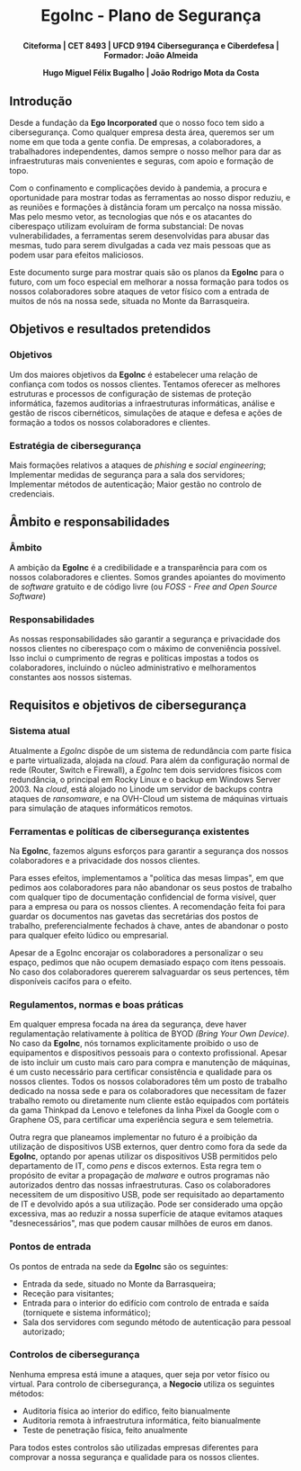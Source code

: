 # <p align=center>EgoInc - Plano de Segurança
**<p align=center>Citeforma | CET 8493 | UFCD 9194 Cibersegurança e Ciberdefesa | Formador: João Almeida**
**<p align=center>Hugo Miguel Félix Bugalho | João Rodrigo Mota da Costa**

## Introdução
Desde a fundação da **Ego Incorporated** que o nosso foco tem sido a cibersegurança. Como qualquer empresa desta área, queremos ser um nome em que toda a gente confia. De empresas, a colaboradores, a trabalhadores independentes, damos sempre o nosso melhor para dar as infraestruturas mais convenientes e seguras, com apoio e formação de topo.

Com o confinamento e complicações devido à pandemia, a procura e oportunidade para mostrar todas as ferramentas ao nosso dispor reduziu, e as reuniões e formações à distância foram um percalço na nossa missão. Mas pelo mesmo vetor, as tecnologias que nós e os atacantes do ciberespaço utilizam evoluíram de forma substancial: De novas vulnerabilidades, a ferramentas serem desenvolvidas para abusar das mesmas, tudo para serem divulgadas a cada vez mais pessoas que as podem usar para efeitos maliciosos.

Este documento surge para mostrar quais são os planos da **EgoInc** para o futuro, com um foco especial em melhorar a nossa formação para todos os nossos colaboradores sobre ataques de vetor físico com a entrada de muitos de nós na nossa sede, situada no Monte da Barrasqueira.

## Objetivos e resultados pretendidos
### Objetivos
Um dos maiores objetivos da **EgoInc** é estabelecer uma relação de confiança com todos os nossos clientes. Tentamos oferecer as melhores estruturas e processos de configuração de sistemas de proteção informática, fazemos auditorias a infraestruturas informáticas, análise e gestão de riscos cibernéticos, simulações de ataque e defesa e ações de formação a todos os nossos colaboradores e clientes.

### Estratégia de cibersegurança
Mais formações relativos a ataques de *phishing* e *social engineering*; Implementar medidas de segurança para a sala dos servidores; Implementar métodos de autenticação; Maior gestão no controlo de credenciais.

## Âmbito e responsabilidades
### Âmbito
A ambição da **EgoInc** é a credibilidade e a transparência para com os nossos colaboradores e clientes. Somos grandes apoiantes do movimento de *software* gratuito e de código livre (ou *FOSS - Free and Open Source Software*)

### Responsabilidades
As nossas responsabilidades são garantir a segurança e privacidade dos nossos clientes no ciberespaço com o máximo de conveniência possível. Isso inclui o cumprimento de regras e políticas impostas a todos os colaboradores, incluindo o núcleo administrativo e melhoramentos constantes aos nossos sistemas.

## Requisitos e objetivos de cibersegurança
### Sistema atual
Atualmente a *EgoInc* dispõe de um sistema de redundância com parte física e parte virtualizada, alojada na *cloud*. Para além da configuração normal de rede (Router, Switch e Firewall), a *EgoInc* tem dois servidores físicos com redundância, o principal em Rocky Linux e o backup em Windows Server 2003. Na *cloud*, está alojado no Linode um servidor de backups contra ataques de *ransomware*, e na OVH-Cloud um sistema de máquinas virtuais para simulação de ataques informáticos remotos.

### Ferramentas e políticas de cibersegurança existentes
Na **EgoInc**, fazemos alguns esforços para garantir a segurança dos nossos colaboradores e a privacidade dos nossos clientes.

Para esses efeitos, implementamos a "política das mesas limpas", em que pedimos aos colaboradores para não abandonar os seus postos de trabalho com qualquer tipo de documentação confidencial de forma visível, quer para a empresa ou para os nossos clientes. A recomendação feita foi para guardar os documentos nas gavetas das secretárias dos postos de trabalho, preferencialmente fechados à chave, antes de abandonar o posto para qualquer efeito lúdico ou empresarial.

Apesar de a EgoInc encorajar os colaboradores a personalizar o seu espaço, pedimos que não ocupem demasiado espaço com itens pessoais. No caso dos colaboradores quererem salvaguardar os seus pertences, têm disponíveis cacifos para o efeito.

### Regulamentos, normas e boas práticas

Em qualquer empresa focada na área da segurança, deve haver regulamentação relativamente à política de BYOD *(Bring Your Own Device)*. No caso da **EgoInc**, nós tornamos explicitamente proibido o uso de equipamentos e dispositivos pessoais para o contexto profissional. Apesar de isto incluir um custo mais caro para compra e manutenção de máquinas, é um custo necessário para certificar consistência e qualidade para os nossos clientes. Todos os nossos colaboradores têm um posto de trabalho dedicado na nossa sede e para os colaboradores que necessitam de fazer trabalho remoto ou diretamente num cliente estão equipados com portáteis da gama Thinkpad da Lenovo e telefones da linha Pixel da Google com o Graphene OS, para certificar uma experiência segura e sem telemetria.

Outra regra que planeamos implementar no futuro é a proibição da utilização de dispositivos USB externos, quer dentro como fora da sede da **EgoInc**, optando por apenas utilizar os dispositivos USB permitidos pelo departamento de IT, como *pens* e discos externos. Esta regra tem o propósito de evitar a propagação de *malware* e outros programas não autorizados dentro das nossas infraestruturas. Caso os colaboradores necessitem de um dispositivo USB, pode ser requisitado ao departamento de IT e devolvido após a sua utilização. Pode ser considerado uma opção excessiva, mas ao reduzir a nossa superfície de ataque evitamos ataques "desnecessários", mas que podem causar milhões de euros em danos.

### Pontos de entrada
Os pontos de entrada na sede da **EgoInc** são os seguintes:

- Entrada da sede, situado no Monte da Barrasqueira;
- Receção para visitantes;
- Entrada para o interior do edifício com controlo de entrada e saída (torniquete e sistema informático);
- Sala dos servidores com segundo método de autenticação para pessoal autorizado;

### Controlos de cibersegurança 
Nenhuma empresa está imune a ataques, quer seja por vetor físico ou virtual. Para controlo de cibersegurança, a **Negocio** utiliza os seguintes métodos:

- Auditoria física ao interior do edifico, feito bianualmente
- Auditoria remota à infraestrutura informática, feito bianualmente
- Teste de penetração física, feito anualmente

Para todos estes controlos são utilizadas empresas diferentes para comprovar a nossa segurança e qualidade para os nossos clientes.